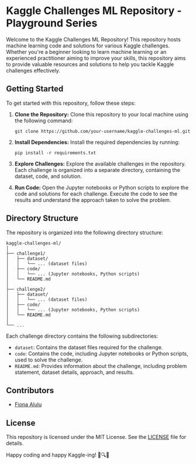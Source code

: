 # Kaggle Challenges ML Repository - Playground Series

Welcome to the Kaggle Challenges ML Repository! This repository hosts machine learning code and solutions for various Kaggle challenges. Whether you're a beginner looking to learn machine learning or an experienced practitioner aiming to improve your skills, this repository aims to provide valuable resources and solutions to help you tackle Kaggle challenges effectively.

## Getting Started

To get started with this repository, follow these steps:

1. **Clone the Repository:** Clone this repository to your local machine using the following command:
   ```
   git clone https://github.com/your-username/kaggle-challenges-ml.git
   ```

2. **Install Dependencies:** Install the required dependencies by running:
   ```
   pip install -r requirements.txt
   ```

3. **Explore Challenges:** Explore the available challenges in the repository. Each challenge is organized into a separate directory, containing the dataset, code, and solution.

4. **Run Code:** Open the Jupyter notebooks or Python scripts to explore the code and solutions for each challenge. Execute the code to see the results and understand the approach taken to solve the problem.

## Directory Structure

The repository is organized into the following directory structure:

```
kaggle-challenges-ml/
│
├── challenge1/
│   ├── dataset/
│   │   └── ... (dataset files)
│   ├── code/
│   │   └── ... (Jupyter notebooks, Python scripts)
│   └── README.md
│
├── challenge2/
│   ├── dataset/
│   │   └── ... (dataset files)
│   ├── code/
│   │   └── ... (Jupyter notebooks, Python scripts)
│   └── README.md
│
└── ...
```

Each challenge directory contains the following subdirectories:

- `dataset`: Contains the dataset files required for the challenge.
- `code`: Contains the code, including Jupyter notebooks or Python scripts, used to solve the challenge.
- `README.md`: Provides information about the challenge, including problem statement, dataset details, approach, and results.

## Contributors

- [Fiona Alulu](https://github.com/fgalulu)

## License

This repository is licensed under the MIT License. See the [LICENSE](LICENSE) file for details.

Happy coding and happy Kaggle-ing! 🚀🔍✨
